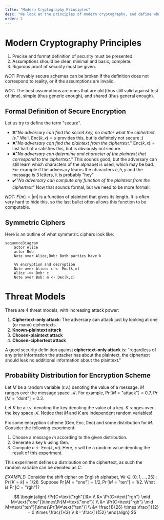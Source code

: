 ```yaml
---
title: "Modern Cryptography Principles"
desc: "We look at the principles of modern cryptography, and define what a secure encryption is. We further define the threat models."
order: 2
---
```


# Modern Cryptography Principles

1. Precise and format definition of security must be presented.
2. Assumptions should be clear, minimal and basic, complete.
3. Rigorous proof of security must be given.

_NOT:_ Provably secure schemes can be broken if the definition does not correspond to reality, or if the assumptions are invalid.

_NOT:_ The best assumptions are ones that are old (thus still valid against test of time), simple (thus generic enough), and shared (thus general enough).

## Formal Definition of Secure Encryption

Let us try to define the term "secure".

- ❌"_No adversary can find the secret key, no matter what the ciphertext is._" Well, $\text{Enc}(k, x) = x$ provides this, but is definitely not secure ;)
- ❌"_No adversary can find the plaintext from the ciphertext._" $\text{Enc}(k, x) = \text{last half of } x$ satisfies this, but is obviously not secure.
- ❌"_No adversary can determine and character of the plaintext that correspond to the ciphertext._" This sounds good, but the adversary can still learn which characters of the alphabet is used, which may be bad. For example if the adversary learns the characters $e, h, y$ and the message is 3 letters, it is probably "hey".
- ✔️"_No adversary can compute any function of the plaintext from the ciphertext_" Now that sounds formal, but we need to be more formal!

_NOT:_ $F(m)=|m|$ is a function of plaintext that gives its length. It is often very hard to hide this, so the last bullet often allows this function to be computable.

## Symmetric Ciphers

Here is an outline of what symmetric ciphers look like:

```mermaid
sequenceDiagram
	actor Alice
	actor Bob
	Note over Alice,Bob: Both parties have k

	%% encryption and decryption
	Note over Alice: c <- Enc(k,m)
	Alice ->> Bob: c
	Note over Bob: m <- Dec(k,c)

```

# Threat Models

There are 4 threat models, with increasing attack power:

1. **Ciphertext-only attack**: The adversary can attack just by looking at one (or many) ciphertexts.
2. **Known-plaintext attack**
3. **Chosen-plaintext attack**
4. **Chosen-ciphertext attack**

A good security definition against **ciphertext-only attack** is: "regardless of any prior information the attacker has about the plaintext, the ciphertext should leak no additional information about the plaintext."

## Probability Distribution for Encryption Scheme

Let $M$ be a random variable (r.v.) denoting the value of a message. $M$ ranges over the message space $\mathcal{M}$. For example, $\Pr[M=\text{"attack"}] = 0.7$, $\Pr[M=\text{"dont"}] = 0.3$.

Let $K$ be a r.v. denoting the key denoting the value of a key. $K$ ranges over the key space $\mathcal{K}$. Notice that $M$ and $K$ are independent random variables!

Fix some encryption scheme $(\text{Gen}, \text{Enc}, \text{Dec})$ and some distribution for $M$. Consider the following experiment:

1. Choose a message $m$ according to the given distribution.
2. Generate a key $k$ using $\text{Gen}$.
3. Compute $c \gets \text{Enc}(k,m)$. Here, $c$ will be a random value denoting the result of this experiment.

This experiment defines a distribution on the ciphertext, as such the random variable can be denoted as $C$.

_EXAMPLE:_ Consider the shift cipher on English alphabet, $\forall k \in \{0, 1, \ldots, 25\}: \Pr[K=k] = 1/26$. Suppose $\Pr[M=\text{"one"}] = 1/2, \Pr[M=\text{"ten"}] = 1/2$. What is $\Pr[C=\text{"rgh"}]$?

$$
\begin{align}
\Pr[C=\text{"rgh"}]&= \\
&= \Pr[C=\text{"rgh"} \mid M=\text{"one"}]\times\Pr[M=\text{"one"}] \\
&+ \Pr[C=\text{"rgh"} \mid M=\text{"ten"}]\times\Pr[M=\text{"ten"}] \\
&= \frac{1}{26} \times \frac{1}{2} + 0 \times \frac{1}{2} \\
&= \frac{1}{52}
\end{align}
$$
